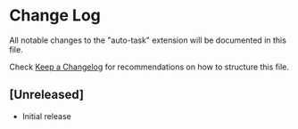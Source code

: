 # Change Log

All notable changes to the "auto-task" extension will be documented in this file.

Check [Keep a Changelog](http://keepachangelog.com/) for recommendations on how to structure this file.

## [Unreleased]

- Initial release